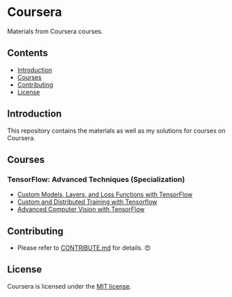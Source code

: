 # Coursera
Materials from Coursera courses.

## Contents
- [Introduction](#Introduction)
- [Courses](#Courses)
- [Contributing](#Contributing)
- [License](#License)

## Introduction
This repository contains the materials as well as my solutions for courses on Coursera.

## Courses
### TensorFlow: Advanced Techniques (Specialization)
- [Custom Models, Layers, and Loss Functions with TensorFlow](./custom-models-layers-and-loss-functions-with-tensorFlow)
- [Custom and Distributed Training with Tensorflow](./custom-and-distributed-training-with-tensorflow)
- [Advanced Computer Vision with TensorFlow](./advanced-computer-vision-with-tensorflow)

## Contributing
- Please refer to [CONTRIBUTE.md](./CONTRIBUTE.md) for details. :heart_eyes:

## License
Coursera is licensed under the [MIT license](./LICENSE).
